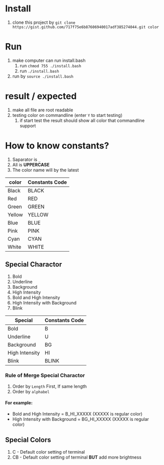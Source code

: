# Install
1. clone this project by `git clone https://gist.github.com/717f75e6b87606940017adf385274044.git color`

# Run
1. make computer can run install.bash
    1. run `chmod 755 ./install.bash`
    2. run `./install.bash`
2. run by `source ./install.bash`

# result / expected
1. make all file are root readable
2. testing color on commandline (enter `Y` to start testing)
    1. if start test the result should show all color that commandline support
    
# How to know constants?
1. Saparator is `_`
2. All is **UPPERCASE**
3. The color name will by the latest

|color |Constants Code|
|------|--------------|
|Black |BLACK         |
|Red   |RED           |
|Green |GREEN         |
|Yellow|YELLOW        |
|Blue  |BLUE          |
|Pink  |PINK          |
|Cyan  |CYAN          |
|White |WHITE         |

## Special Charactor
1. Bold
2. Underline
3. Background
4. High Intensity
5. Bold and High Intensity
6. High Intensity with Background
7. Blink

|Special       |Constants Code|
|--------------|--------------|
|Bold          |B             |
|Underline     |U             |
|Background    |BG            |
|High Intensity|HI            |
|Blink         |BLINK         |

### Rule of Merge Special Charactor
1. Order by `Length` First, If same length
2. Order by `alphabel`
#### For example:
- Bold and High Intensity = B_HI_XXXXX (XXXXX is regular color)
- High Intensity with Background = BG_HI_XXXXX (XXXXX is regular color)

## Special Colors
1. C - Default color setting of terminal
2. CB - Default color setting of terminal **BUT** add more brightness
